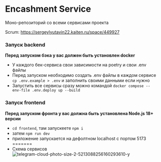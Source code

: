 # Encashment Service

Моно-репозиторий со всеми сервисами проекта

Scrum: https://sergeylyutavin22.kaiten.ru/space/449927

### Запуск backend
**Перед запуском бэка у вас должен быть установлен docker**
- У каждого бек-сервиса свои зависимости на poetry и свои .env файлы
- Перед запуском необходимо создать .env файлы в каждом сервисе
    `cp .env.example > .env`
    и заполнить своими данными если нужно
- Запустить все сервисы сразу можно командой
    `docker compose --env-file .env.deploy up --build`

### Запуск frontend
**Перед запуском фронта у вас должна быть установлена Node.js 18+ версии**
- `cd frontend`, там запускеете `npm i`
- затем `npm run dev`
- приложение запускается на дефолтном localhost с портом 5173
=======
- Схема сервисов
  ![telegram-cloud-photo-size-2-5213088256160293610-y](https://github.com/user-attachments/assets/848d0103-59c6-4598-95d7-11f84d7ab27d)